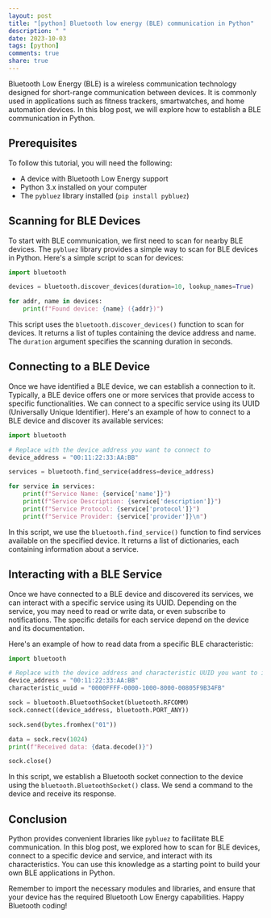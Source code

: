 ```yaml
---
layout: post
title: "[python] Bluetooth low energy (BLE) communication in Python"
description: " "
date: 2023-10-03
tags: [python]
comments: true
share: true
---
```


Bluetooth Low Energy (BLE) is a wireless communication technology designed for short-range communication between devices. It is commonly used in applications such as fitness trackers, smartwatches, and home automation devices. In this blog post, we will explore how to establish a BLE communication in Python.

## Prerequisites

To follow this tutorial, you will need the following:

- A device with Bluetooth Low Energy support
- Python 3.x installed on your computer
- The `pybluez` library installed (`pip install pybluez`)

## Scanning for BLE Devices

To start with BLE communication, we first need to scan for nearby BLE devices. The `pybluez` library provides a simple way to scan for BLE devices in Python. Here's a simple script to scan for devices:

```python
import bluetooth

devices = bluetooth.discover_devices(duration=10, lookup_names=True)

for addr, name in devices:
    print(f"Found device: {name} ({addr})")
```

This script uses the `bluetooth.discover_devices()` function to scan for devices. It returns a list of tuples containing the device address and name. The `duration` argument specifies the scanning duration in seconds.

## Connecting to a BLE Device

Once we have identified a BLE device, we can establish a connection to it. Typically, a BLE device offers one or more services that provide access to specific functionalities. We can connect to a specific service using its UUID (Universally Unique Identifier). Here's an example of how to connect to a BLE device and discover its available services:

```python
import bluetooth

# Replace with the device address you want to connect to
device_address = "00:11:22:33:AA:BB"

services = bluetooth.find_service(address=device_address)

for service in services:
    print(f"Service Name: {service['name']}")
    print(f"Service Description: {service['description']}")
    print(f"Service Protocol: {service['protocol']}")
    print(f"Service Provider: {service['provider']}\n")
```

In this script, we use the `bluetooth.find_service()` function to find services available on the specified device. It returns a list of dictionaries, each containing information about a service.

## Interacting with a BLE Service

Once we have connected to a BLE device and discovered its services, we can interact with a specific service using its UUID. Depending on the service, you may need to read or write data, or even subscribe to notifications. The specific details for each service depend on the device and its documentation.

Here's an example of how to read data from a specific BLE characteristic:

```python
import bluetooth

# Replace with the device address and characteristic UUID you want to interact with
device_address = "00:11:22:33:AA:BB"
characteristic_uuid = "0000FFFF-0000-1000-8000-00805F9B34FB"

sock = bluetooth.BluetoothSocket(bluetooth.RFCOMM)
sock.connect((device_address, bluetooth.PORT_ANY))

sock.send(bytes.fromhex("01"))

data = sock.recv(1024)
print(f"Received data: {data.decode()}")

sock.close()
```

In this script, we establish a Bluetooth socket connection to the device using the `bluetooth.BluetoothSocket()` class. We send a command to the device and receive its response.

## Conclusion

Python provides convenient libraries like `pybluez` to facilitate BLE communication. In this blog post, we explored how to scan for BLE devices, connect to a specific device and service, and interact with its characteristics. You can use this knowledge as a starting point to build your own BLE applications in Python.

Remember to import the necessary modules and libraries, and ensure that your device has the required Bluetooth Low Energy capabilities. Happy Bluetooth coding!